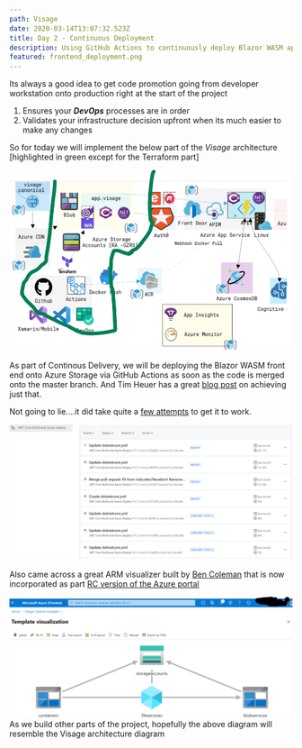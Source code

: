 ```yaml
---
path: Visage
date: 2020-03-14T13:07:32.523Z
title: Day 2 - Continuous Deployment
description: Using GitHub Actions to continuously deploy Blazor WASM app onto Azure Storage
featured: frontend_deployment.png
---
```

<!--StartFragment-->

Its always a good idea to get code promotion going from developer workstation onto production right at the start of the project

1. Ensures your ***DevOps*** processes are in order
2. Validates your infrastructure decision upfront when its much easier to make any changes

So for today we will implement the below part of the *Visage* architecture [highlighted in green except for the Terraform part]

![Visage Frontend Deployment](./frontend_deployment.png)

As part of Continous Delivery, we will be deploying the Blazor WASM front end onto Azure Storage via GitHub Actions as soon as the code is merged onto the master branch. And Tim Heuer has a great [blog post](https://timheuer.com/blog/deploy-blazor-app-to-azure-using-github-actions/) on achieving just that.

Not going to lie....it did take quite a [few attempts](https://github.com/indcoder/Visage/actions) to get it to work.

![GitHub Actions run status](./github_actions_run_status.png)

Also came across a great ARM visualizer built by [Ben Coleman](https://twitter.com/BenCodeGeek/status/1248272453509484550) that is now incorporated as part [RC version of the Azure portal](https://rc.portal.azure.com/)

![ARM Visualizer](./arm_visualizer.png)
As we build other parts of the project, hopefully the above diagram will resemble the Visage architecture diagram


<!--EndFragment-->
